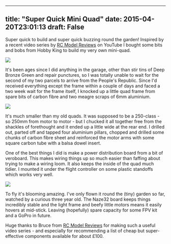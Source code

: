
---
title: "Super Quick Mini Quad"
date: 2015-04-20T23:01:13
draft: False
---

Super quick to build and super quick buzzing round the garden! Inspired by a recent video series by <a href="https://www.youtube.com/watch?v=8jbpwqCCVbs">RC Model Reviews</a> on YouTube I bought some bits and bobs from Hobby King to build my very own mini-quad.

<a href="http://logicalgenetics.com/wp-content/uploads/2015/04/2015-04-19-15.35.03.jpg"><img src="http://logicalgenetics.com/wp-content/uploads/2015/04/2015-04-19-15.35.03.jpg"/></a>

It's been ages since I did anything in the garage, other than stir tins of Deep Bronze Green and repair punctures, so I was totally unable to wait for the second of my two parcels to arrive from the People's Republic. Since I'd received everything except the frame within a couple of days and faced a two week wait for the frame itself, I knocked up a little quad frame from spare bits of carbon fibre and two meagre scraps of 6mm aluminium.

<a href="http://logicalgenetics.com/wp-content/uploads/2015/04/2015-04-19-15.35.11.jpg"><img src="http://logicalgenetics.com/wp-content/uploads/2015/04/2015-04-19-15.35.11.jpg"/></a>

It's much smaller than my old quads. It was supposed to be a 250-class - so 250mm from motor to motor - but I chucked it all together free from the shackles of forethought and it ended up a little wide at the rear end.  I drilled out, parted off and tapped four aluminium pillars, chopped and drilled some chunks of carbon fibre sheet and reinforced the motor arms with some square carbon tube with a balsa dowel insert.

One of the best things I did is make a power distribution board from a bit of veroboard.  This makes wiring things up so much easier than faffing about trying to make a wiring loom.  It also keeps the inside of the quad much tidier.  I mounted it under the flight controller on some plastic standoffs which works very well.

<a href="http://logicalgenetics.com/wp-content/uploads/2015/04/2015-04-19-15.35.20.jpg"><img src="http://logicalgenetics.com/wp-content/uploads/2015/04/2015-04-19-15.35.20.jpg"/></a>

To fly it's blooming amazing.  I've only flown it round the (tiny) garden so far, watched by a curious three year old.  The Naze32 board keeps things incredibly stable and the light frame and beefy little motors means it easily hovers at mid-stick.  Leaving (hopefully) spare capacity for some FPV kit and a GoPro in future.

Huge thanks to Bruce from <a href="https://www.youtube.com/user/RCModelReviews">RC Model Reviews</a> for making such a useful video series - and especially for recommending a list of cheap but super-effective components available for about £100.